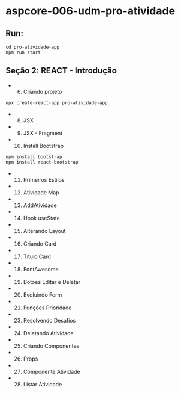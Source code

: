 # aspcore-006-udm-pro-atividade

## Run:

```
cd pro-atividade-app
npm run start
```

## Seção 2: REACT - Introdução

- 6. Criando projeto

```
npx create-react-app pro-atividade-app
```

- 8. JSX
- 9. JSX - Fragment
- 10. Install Bootstrap

```
npm install bootstrap
npm install react-bootstrap
```

- 11. Primeiros Estilos
- 12. Atividade Map
- 13. AddAtividade
- 14. Hook useState
- 15. Alterando Layout
- 16. Criando Card
- 17. Titulo Card
- 18. FontAwesome
- 19. Botoes Editar e Deletar
- 20. Evoluindo Form
- 21. Funções Prioridade
- 23. Resolvendo Desafios
- 24. Deletando Atividade
- 25. Criando Componentes
- 26. Props
- 27. Componente Atividade
- 28. Listar Atividade